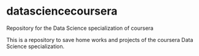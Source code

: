 # datasciencecoursera
Repository for the Data Science specialization of coursera

This is a repository to save home works and projects of the coursera Data Science specialization.
